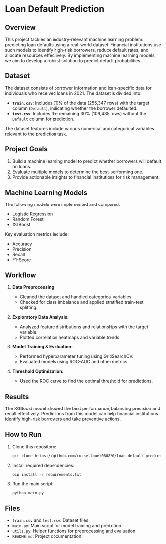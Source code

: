 # Loan Default Prediction

## Overview
This project tackles an industry-relevant machine learning problem: predicting loan defaults using a real-world dataset. Financial institutions use such models to identify high-risk borrowers, reduce default rates, and allocate resources effectively. By implementing machine learning models, we aim to develop a robust solution to predict default probabilities.

## Dataset
The dataset consists of borrower information and loan-specific data for individuals who received loans in 2021. The dataset is divided into:

- **`train.csv`**: Includes 70% of the data (255,347 rows) with the target column (`Default`), indicating whether the borrower defaulted.
- **`test.csv`**: Includes the remaining 30% (109,435 rows) without the `Default` column for prediction.

The dataset features include various numerical and categorical variables relevant to the prediction task.

## Project Goals
1. Build a machine learning model to predict whether borrowers will default on loans.
2. Evaluate multiple models to determine the best-performing one.
3. Provide actionable insights to financial institutions for risk management.

## Machine Learning Models
The following models were implemented and compared:

- Logistic Regression
- Random Forest
- XGBoost

Key evaluation metrics include:
- Accuracy
- Precision
- Recall
- F1-Score

## Workflow
1. **Data Preprocessing:**
   - Cleaned the dataset and handled categorical variables.
   - Checked for class imbalance and applied stratified train-test splitting.

2. **Exploratory Data Analysis:**
   - Analyzed feature distributions and relationships with the target variable.
   - Plotted correlation heatmaps and variable trends.

3. **Model Training & Evaluation:**
   - Performed hyperparameter tuning using GridSearchCV.
   - Evaluated models using ROC-AUC and other metrics.

4. **Threshold Optimization:**
   - Used the ROC curve to find the optimal threshold for predictions.

## Results
The XGBoost model showed the best performance, balancing precision and recall effectively. Predictions from this model can help financial institutions identify high-risk borrowers and take preventive actions.

## How to Run
1. Clone this repository:
   ```bash
   git clone https://github.com/russellbuet080820/loan-default-prediction.git
   ```
2. Install required dependencies:
   ```bash
   pip install -r requirements.txt
   ```
3. Run the main script:
   ```bash
   python main.py
   ```

## Files
- `train.csv` and `test.csv`: Dataset files.
- `main.py`: Main script for model training and prediction.
- `utils.py`: Helper functions for preprocessing and evaluation.
- `README.md`: Project documentation.
